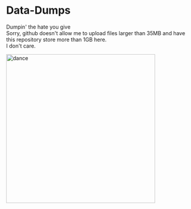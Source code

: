 # Data-Dumps
Dumpin' the hate you give\
Sorry, github doesn't allow me to upload files larger than 35MB and have this repository store more than 1GB here.\
I don't care.

<img src="https://media.tenor.com/OxrPk4Zbf1IAAAAC/dancing-protogen.gif" alt="dance" width="400" height="400"/>
